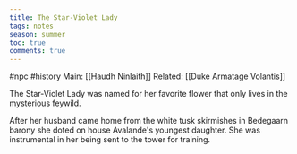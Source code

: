 ---title: The Star-Violet Ladytags: notesseason: summertoc: truecomments: true---
#npc #history 
Main: [[Haudh Ninlaith]]
Related: [[Duke Armatage Volantis]]

The Star-Violet Lady was named for her favorite flower that only lives in the mysterious feywild.

After her husband came home from the white tusk skirmishes in Bedegaarn barony she doted on house Avalande's youngest daughter. She was instrumental in her being sent to the tower for training.
